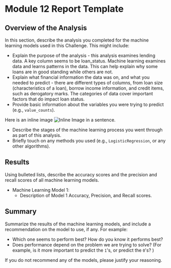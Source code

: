 # Module 12 Report Template

## Overview of the Analysis

In this section, describe the analysis you completed for the machine learning models used in this Challenge. This might include:

* Explain the purpose of the analysis - this analysis examines lending data.  A key column seems to be loan_status.  Machine learning examines data and learns patterns in the data.  This can help explain why some loans are in good standing while others are not.
* Explain what financial information the data was on, and what you needed to predict - there are different types of columns, from loan size (characteristics of a loan), borrow income information, and credit items, such as derogatory marks.  The categories of data cover important factors that do impact loan status.
* Provide basic information about the variables you were trying to predict (e.g., `value_counts`).
  

Here is an inline image ![Inline Image](https://example.com/path/to/inline-image.jpg) in a sentence.


* Describe the stages of the machine learning process you went through as part of this analysis.
* Briefly touch on any methods you used (e.g., `LogisticRegression`, or any other algorithms).

## Results

Using bulleted lists, describe the accuracy scores and the precision and recall scores of all machine learning models.

* Machine Learning Model 1:
    * Description of Model 1 Accuracy, Precision, and Recall scores.

## Summary

Summarize the results of the machine learning models, and include a recommendation on the model to use, if any. For example:

* Which one seems to perform best? How do you know it performs best?
* Does performance depend on the problem we are trying to solve? (For example, is it more important to predict the `1`'s, or predict the `0`'s? )

If you do not recommend any of the models, please justify your reasoning.
